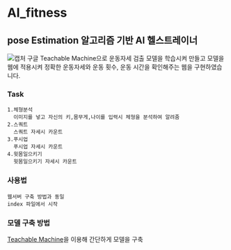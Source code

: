 # AI_fitness
## pose Estimation 알고리즘 기반 AI 헬스트레이너

![캡처](https://user-images.githubusercontent.com/53990946/221551117-82687506-7054-428a-a16a-269459c5a5f2.PNG)
구글 Teachable Machine으로 운동자세 검출 모델을 학습시켜 만들고
모델을 웹에 적용시켜 정확한 운동자세와 운동 횟수, 운동 시간을 확인해주는 웹을 구현하였습니다.

### Task
```
1.체형분석
  이미지를 넣고 자신의 키,몸무게,나이를 입력시 체형을 분석하여 알려줌
2.스쿼트
  스쿼트 자세시 카운트
3.푸시업
  푸시업 자세시 카운트
4.윗몸일으키기
  윗몸일으키기 자세시 카운트
```

### 사용법 
```
웹서버 구축 방법과 동일
index 파일에서 시작
```
### 모델 구축 방법
[Teachable Machine](https://teachablemachine.withgoogle.com)을 이용해 간단하게 모델을 구축

